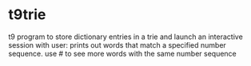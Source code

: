 # t9trie
t9 program to store dictionary entries in a trie and launch an interactive session with user: prints out words that match a specified
number sequence. use # to see more words with the same number sequence
